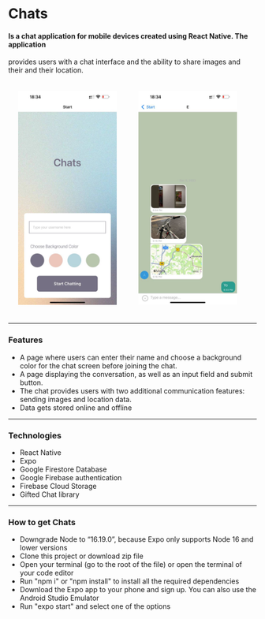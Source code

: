 # Chats
#### Is a chat application for mobile devices created using React Native. The application
provides users with a chat interface and the ability to share images and their
and their location.




 <img src="/assets/screenshotStart.jpg" width="200px"  style = "margin:20px" alt="Screenshot of the Start page" />  <img src="/assets/screenshotChat.jpg" width="200px" style="margin:20px" alt="Screenshot of the Chat page" />  






---

### Features

* A page where users can enter their name and choose a background color for the chat screen
before joining the chat.
* A page displaying the conversation, as well as an input field and submit button.
* The chat provides users with two additional communication features: sending images
and location data.
* Data gets stored online and offline

---

### Technologies

* React Native
* Expo
* Google Firestore Database
* Google Firebase authentication
* Firebase Cloud Storage
* Gifted Chat library

---

### How to get Chats

* Downgrade Node to “16.19.0”, because Expo only supports Node 16 and lower versions
* Сlone this project or download zip file
* Open your terminal (go to the root of the file) or open the terminal of your code editor
* Run "npm i" or "npm install" to install all the required dependencies
* Download the Expo app to your phone and sign up. You can also use the Android Studio Emulator 
* Run "expo start" and select one of the options 
